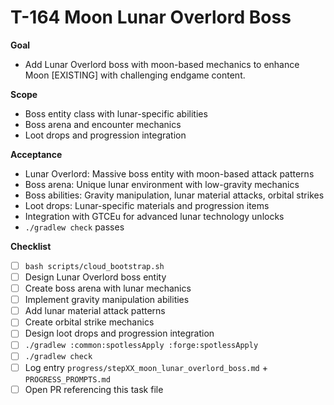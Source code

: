 # T-164 Moon Lunar Overlord Boss

**Goal**

- Add Lunar Overlord boss with moon-based mechanics to enhance Moon [EXISTING] with challenging endgame content.

**Scope**

- Boss entity class with lunar-specific abilities
- Boss arena and encounter mechanics
- Loot drops and progression integration

**Acceptance**

- Lunar Overlord: Massive boss entity with moon-based attack patterns
- Boss arena: Unique lunar environment with low-gravity mechanics
- Boss abilities: Gravity manipulation, lunar material attacks, orbital strikes
- Loot drops: Lunar-specific materials and progression items
- Integration with GTCEu for advanced lunar technology unlocks
- `./gradlew check` passes

**Checklist**

- [ ] `bash scripts/cloud_bootstrap.sh`
- [ ] Design Lunar Overlord boss entity
- [ ] Create boss arena with lunar mechanics
- [ ] Implement gravity manipulation abilities
- [ ] Add lunar material attack patterns
- [ ] Create orbital strike mechanics
- [ ] Design loot drops and progression integration
- [ ] `./gradlew :common:spotlessApply :forge:spotlessApply`
- [ ] `./gradlew check`
- [ ] Log entry `progress/stepXX_moon_lunar_overlord_boss.md` + `PROGRESS_PROMPTS.md`
- [ ] Open PR referencing this task file
